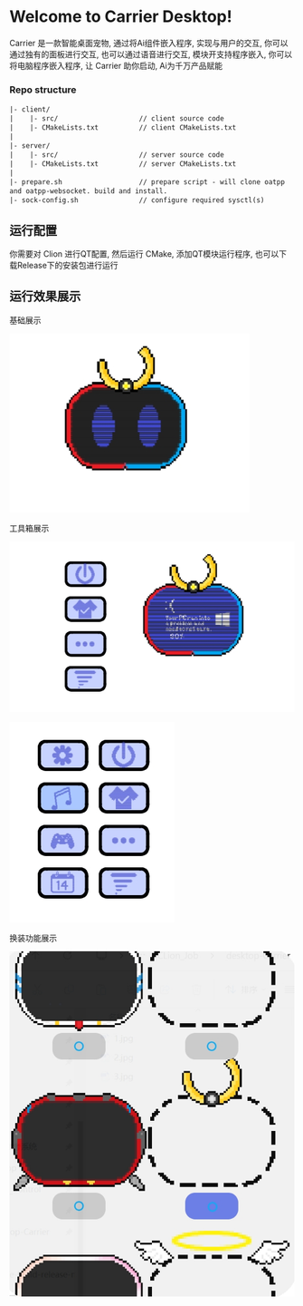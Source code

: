 # Welcome to Carrier Desktop!

Carrier 是一款智能桌面宠物, 通过将Ai组件嵌入程序, 实现与用户的交互, 你可以通过独有的面板进行交互, 也可以通过语音进行交互, 模块开支持程序嵌入, 你可以将电脑程序嵌入程序, 让 Carrier 助你启动, Ai为千万产品赋能



### Repo structure

```
|- client/
|    |- src/                    // client source code
|    |- CMakeLists.txt          // client CMakeLists.txt
|
|- server/
|    |- src/                    // server source code
|    |- CMakeLists.txt          // server CMakeLists.txt
|
|- prepare.sh                   // prepare script - will clone oatpp and oatpp-websocket. build and install.
|- sock-config.sh               // configure required sysctl(s)
```





## 运行配置

你需要对 Clion 进行QT配置, 然后运行 CMake, 添加QT模块运行程序, 也可以下载Release下的安装包进行运行





## 运行效果展示



基础展示

![1](resources/doc/1.jpg)

工具箱展示

![2](resources/doc/2.jpg)



![3](resources/doc/3.jpg)

换装功能展示

![4](/resources/doc/4.jpg)
